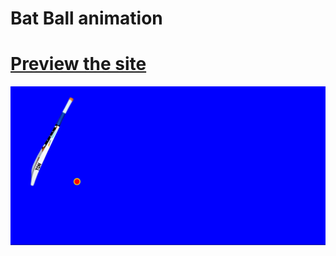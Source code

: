 # Bat Ball animation

# [Preview the site](https://alsiam.github.io/web-design-lab/bat-ball)

![image info](../assets/images/bat-ball.png)